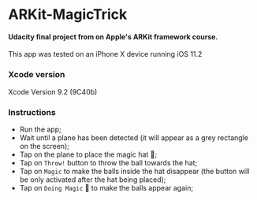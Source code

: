 # ARKit-MagicTrick
#### Udacity final project from on Apple's ARKit framework course.

This app was tested on an iPhone X device running iOS 11.2

### Xcode version

Xcode Version 9.2 (9C40b)


### Instructions

- Run the app;
- Wait until a plane has been detected (it will appear as a grey rectangle on the screen);
- Tap on the plane to place the magic hat :tophat:;
- Tap on `Throw!` button to throw the ball towards the hat;
- Tap on `Magic` to make the balls inside the hat disappear (the button will be only activated after the hat being placed);
- Tap on `Doing Magic` :tophat: to make the balls appear again;
